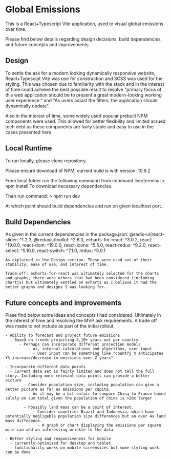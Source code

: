# Global Emissions

  This is a React+Typescript Vite application, used to visual global emissions over time.

  Please find below details regarding design decisions, build dependencies, and future concepts and improvements.

## Design

  To settle the ask for a modern looking dynamically responsive website, React+Typescipt Vite was use for construction and SCSS was used for the styling. This was chosen due to familiarity with the stack and in the interest of time could achieve the best possible result to resolve "primary focus of this web application should be to present a great modern-looking working user experience." and "As users adjust the filters, the application should dynamically update".

  Also in the interest of time, some widely used popular prebuilt NPM components were used. This allowed for better flexibility and limited acrued tech debt as these components are fairly stable and easy to use in the cases presented here.

## Local Runtime

  To run locally, please clone repository.

  Please ensure download of NPM, current build is with version: 10.9.2

  From local folder run the following command from command line/terminal
    > npm install
  To download necessary dependencies.

  Then run command:
    > npm run dev
    
  At which point should build dependencies and run on given localhost port.

## Build Dependencies

  As given in the current dependencies in the package.json:
      @radix-ui/react-slider: ^1.2.3,
      @reduxjs/toolkit: ^2.6.0,
      echarts-for-react: ^3.0.2,
      react: ^19.0.0,
      react-dom: ^19.0.0,
      react-icons: ^5.5.0,
      react-redux: ^9.2.0,
      react-select: ^5.10.0,
      react-switch: ^7.1.0,
      redux: ^5.0.1

    As explained in the Design section. These were used out of their stability, ease of use, and interest of time.

    Trade-off: echarts-for-react was ultimately selected for the charts and graphs, there were others that had been considered (including chartjs) but ultimately settled on echarts as I believe it had the better graphs and designs I was looking for.

## Future concepts and improvements
  Plase find below some ideas and concepts I had considered. Ultimately in the interest of time and resolving the MVP ask requirements. A trade off was made to not include as part of the initial rollout.

	- Ability to forecast and project future emissions
	  - Based on trends projecting 5,10+ years out per country
		  - Perhaps can incorporate different projection models
			  - ai, internal calculations and algorithms, user input
			    - User input can be something like "country X anticipates Y% increase/decrease in emissions over Z years"
	
	- Incorporate different data points
	  - Current data set is fairly limited and does not tell the full story. Including more relevant data points can provide a better picture
			- Consider population size, including population can give a better picture as far as emissions per capita. 
			  - As it may be a bit unfair to compare China to France based solely on sum total given the population of china is >20x larger
	
			- Possibly land mass can be a point of interest.
				- Consider countries Brazil and Indonesia, which have potentially negligeble population size differences but an over 4x land mass difference.
				  - A graph or chart displaying the emissions per square mile can add an interesting wrinkle to the data
	
	- Better styling and responsiveness for mobile
	  - currently optimized for desktop and tablet
	  - functionality works on mobile screensizes but some styling work can be done